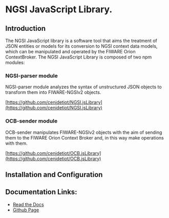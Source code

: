 # NGSI JavaScript Library.

## Introduction

The NGSI JavaScript library is a software tool that aims the treatment of JSON entities or models for its conversion to NGSI context data models, which can be manipulated and operated by the FIWARE Orion ContextBroker.
The NGSI JavaScript Library is composed of two npm modules:

### NGSI-parser module

NGSI-parser module analyzes the syntax of unstructured JSON objects to transform them into FIWARE-NGSIv2 objects.

[https://github.com/cenidetiot/NGSI.jsLibrary](https://github.com/cenidetiot/NGSI.jsLibrary)

### OCB-sender module
OCB-sender manipulates FIWARE-NGSIv2 objects with the aim of sending them to the FIWARE Orion Context Broker and, in this way make operations with them.

[https://github.com/cenidetiot/OCB.jsLibrary](https://github.com/cenidetiot/OCB.jsLibrary)

## Installation and Configuration

## Documentation Links:

* [Read the Docs](http://ngsijs-library.readthedocs.io/en/latest/)
* [Github Page](https://smartsdkcenidet.github.io/NGSIJS-Library/)
